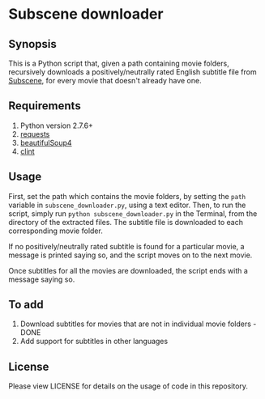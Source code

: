 <h1><b>Subscene downloader</b></h1>

<h2><b>Synopsis</b></h2>

This is a Python script that, given a path containing movie folders, recursively downloads a positively/neutrally rated English subtitle file from [Subscene](http://www.subscene.com), for every movie that doesn't already have one.

<h2><b>Requirements</b></h2>

1. Python version 2.7.6+
2. [requests](https://pypi.python.org/pypi/requests)
3. [beautifulSoup4](https://pypi.python.org/pypi/beautifulsoup4)
4. [clint](https://pypi.python.org/pypi/clint)

<h2><b>Usage</b></h2>

First, set the path which contains the movie folders, by setting the `path` variable in `subscene_downloader.py`, using a text editor. Then, to run the script, simply run `python subscene_downloader.py` in the Terminal, from the directory of the extracted files. The subtitle file is downloaded to each corresponding movie folder. 

If no positively/neutrally rated subtitle is found for a particular movie, a message is printed saying so, and the script moves on to the next movie. 

Once subtitles for all the movies are downloaded, the script ends with a message saying so. 

<h2><b>To add</b></h2>

1. Download subtitles for movies that are not in individual movie folders - DONE
2. Add support for subtitles in other languages

<h2><b>License</b></h2>

Please view LICENSE for details on the usage of code in this repository.
